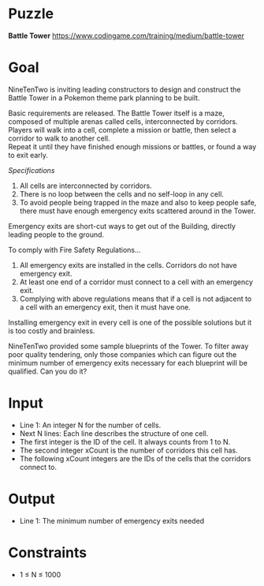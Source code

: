 # Puzzle
**Battle Tower** https://www.codingame.com/training/medium/battle-tower

# Goal
NineTenTwo is inviting leading constructors to design and construct the Battle Tower in a Pokemon theme park planning to be built.

Basic requirements are released. The Battle Tower itself is a maze, composed of multiple arenas called cells, interconnected by corridors.  
Players will walk into a cell, complete a mission or battle, then select a corridor to walk to another cell.  
Repeat it until they have finished enough missions or battles, or found a way to exit early. 

*Specifications*
1. All cells are interconnected by corridors.
2. There is no loop between the cells and no self-loop in any cell.
3. To avoid people being trapped in the maze and also to keep people safe, there must have enough emergency exits scattered around in the Tower.
   
Emergency exits are short-cut ways to get out of the Building, directly leading people to the ground.

To comply with Fire Safety Regulations...  
1. All emergency exits are installed in the cells. Corridors do not have emergency exit.
2. At least one end of a corridor must connect to a cell with an emergency exit.
3. Complying with above regulations means that if a cell is not adjacent to a cell with an emergency exit, then it must have one.

Installing emergency exit in every cell is one of the possible solutions but it is too costly and brainless.

NineTenTwo provided some sample blueprints of the Tower. To filter away poor quality tendering, only those companies which can figure out the minimum number of emergency exits necessary for each blueprint will be qualified. Can you do it?

# Input
* Line 1: An integer N for the number of cells.
* Next N lines: Each line describes the structure of one cell.
* The first integer is the ID of the cell. It always counts from 1 to N.
* The second integer xCount is the number of corridors this cell has.
* The following xCount integers are the IDs of the cells that the corridors connect to.

# Output
* Line 1: The minimum number of emergency exits needed

# Constraints
* 1 ≤ N ≤ 1000
